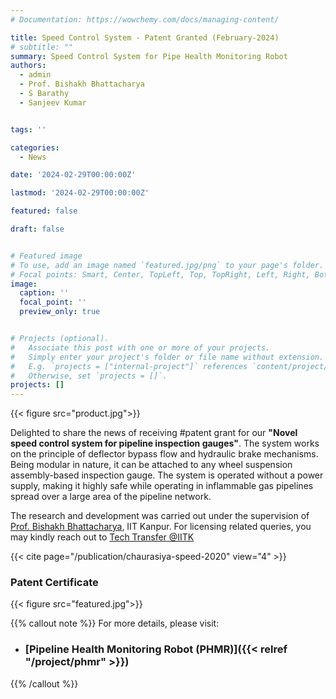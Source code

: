 ```yaml
---
# Documentation: https://wowchemy.com/docs/managing-content/

title: Speed Control System - Patent Granted (February-2024)
# subtitle: ""
summary: Speed Control System for Pipe Health Monitoring Robot
authors: 
  - admin
  - Prof. Bishakh Bhattacharya
  - S Barathy
  - Sanjeev Kumar


tags: ''

categories: 
  - News

date: '2024-02-29T00:00:00Z'

lastmod: '2024-02-29T00:00:00Z'

featured: false

draft: false


# Featured image
# To use, add an image named `featured.jpg/png` to your page's folder.
# Focal points: Smart, Center, TopLeft, Top, TopRight, Left, Right, BottomLeft, Bottom, BottomRight.
image:
  caption: ''
  focal_point: ''
  preview_only: true


# Projects (optional).
#   Associate this post with one or more of your projects.
#   Simply enter your project's folder or file name without extension.
#   E.g. `projects = ["internal-project"]` references `content/project/deep-learning/index.md`.
#   Otherwise, set `projects = []`.
projects: []
---
```

{{< figure src="product.jpg">}}

Delighted to share the news of receiving #patent grant for our **"Novel speed control system for pipeline inspection gauges"**. The system works on the principle of deflector bypass flow and hydraulic brake mechanisms. Being modular in nature, it can be attached to any wheel suspension assembly-based inspection gauge. The system is operated without a power supply, making it highly safe while operating in inflammable gas pipelines spread over a large area of the pipeline network.

The research and development was carried out under the supervision of [Prof. Bishakh Bhattacharya](https://www.iitk.ac.in/smss/#about), IIT Kanpur. For licensing related queries, you may kindly reach out to [Tech Transfer @IITK](https://www.linkedin.com/company/tech-transfer-iitk/)


{{< cite page="/publication/chaurasiya-speed-2020" view="4" >}}

### Patent Certificate

{{< figure src="featured.jpg">}}


{{% callout note %}}
For more details, please visit:
- ### [Pipeline Health Monitoring Robot (PHMR)]({{< relref "/project/phmr" >}})
{{% /callout %}}
